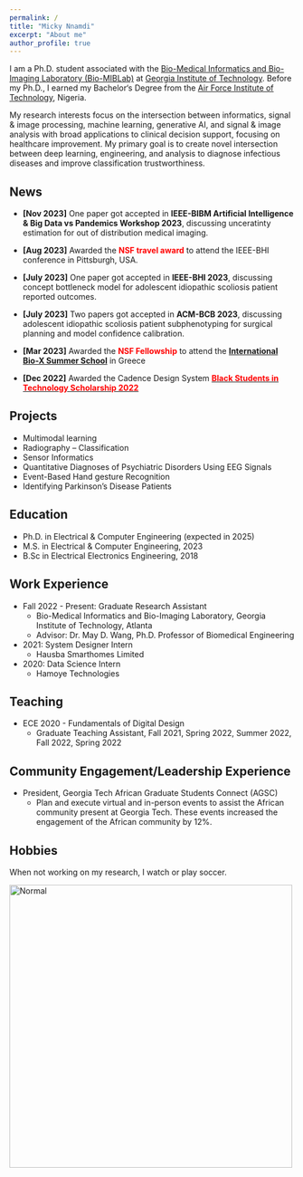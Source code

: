 ```yaml
---
permalink: /
title: "Micky Nnamdi"
excerpt: "About me"
author_profile: true
---
```


I am a Ph.D. student associated with the [Bio-Medical Informatics and Bio-Imaging Laboratory (Bio-MIBLab)](https://miblab.bme.gatech.edu/) at [Georgia Institute of Technology](https://www.gatech.edu/). Before my Ph.D., I earned my Bachelor‘s Degree from the [Air Force Institute of Technology](https://afit.edu.ng/home/), Nigeria. 

My research interests focus on the intersection between informatics, signal & image processing, machine learning, generative AI, and signal & image analysis with broad applications to clinical decision support, focusing on healthcare improvement. My primary goal is to create novel intersection between deep learning, engineering, and analysis to diagnose infectious diseases and improve classification trustworthiness.

News
------
* **[Nov 2023]** One paper got accepted in **IEEE-BIBM Artificial Intelligence & Big Data vs Pandemics Workshop 2023**, discussing unceratinty estimation for out of distribution medical imaging.

* **[Aug 2023]** Awarded the **<font color="red">NSF travel award</font>** to attend the IEEE-BHI conference in Pittsburgh, USA.

* **[July 2023]** One paper got accepted in **IEEE-BHI 2023**, discussing concept bottleneck model for adolescent idiopathic scoliosis patient reported outcomes.

* **[July 2023]** Two papers got accepted in **ACM-BCB 2023**, discussing adolescent idiopathic scoliosis patient subphenotyping for surgical planning and model confidence calibration.

* **[Mar 2023]** Awarded the **<font color="red">NSF Fellowship</font>** to attend the [**International Bio-X Summer School**](http://2023.biocomplexitysummerschool.org/participants.html) in Greece

* **[Dec 2022]** Awarded the Cadence Design System [**<font color="red">Black Students in Technology Scholarship 2022</font>**](https://www.credly.com/badges/cd842f4f-fe16-456d-84f2-693ed376210b/linked_in?t=rnctdf)
 
Projects
------
* Multimodal learning
* Radiography – Classification
* Sensor Informatics
* Quantitative Diagnoses of Psychiatric Disorders Using EEG Signals
* Event-Based Hand gesture Recognition
* Identifying Parkinson’s Disease Patients

Education
------
* Ph.D. in Electrical & Computer Engineering (expected in 2025)
* M.S. in Electrical & Computer Engineering, 2023
* B.Sc in Electrical Electronics Engineering, 2018

Work Experience
------
* Fall 2022 - Present: Graduate Research Assistant
  * Bio-Medical Informatics and Bio-Imaging Laboratory, Georgia Institute of Technology, Atlanta
  * Advisor: Dr. May D. Wang, Ph.D. Professor of Biomedical Engineering
* 2021: System Designer Intern
  * Hausba Smarthomes Limited
* 2020: Data Science Intern
  * Hamoye Technologies


Teaching
------
* ECE 2020 - Fundamentals of Digital Design
  * Graduate Teaching Assistant, Fall 2021, Spring 2022, Summer 2022, Fall 2022, Spring 2022

Community Engagement/Leadership Experience
------
* President, Georgia Tech African Graduate Students Connect (AGSC)
  * Plan and execute virtual and in-person events to assist the African community present at Georgia Tech. These events increased the engagement of the African community by 12%.

Hobbies
------
When not working on my research, I watch or play soccer. 

<img src="/image/soccer.jpg" alt="Normal" height=500  width=500/> 
